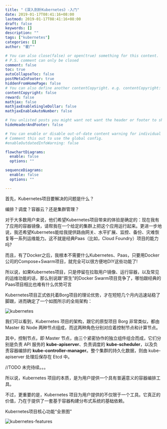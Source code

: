 ```yaml
---
title: "《深入剖析Kubernetes》-入门"
date: 2019-01-17T08:41:16+08:00
lastmod: 2019-01-17T08:41:16+08:00
draft: false
keywords: []
description: ""
tags: ["kubernetes"]
categories: []
author: "瞿广"

# You can also close(false) or open(true) something for this content.
# P.S. comment can only be closed
comment: false
toc: true
autoCollapseToc: false
postMetaInFooter: true
hiddenFromHomePage: false
# You can also define another contentCopyright. e.g. contentCopyright: "This is another copyright."
contentCopyright: false
reward: false
mathjax: false
mathjaxEnableSingleDollar: false
mathjaxEnableAutoNumber: false

# You unlisted posts you might want not want the header or footer to show
hideHeaderAndFooter: false

# You can enable or disable out-of-date content warning for individual post.
# Comment this out to use the global config.
#enableOutdatedInfoWarning: false

flowchartDiagrams:
  enable: false
  options: ""

sequenceDiagrams: 
  enable: false
  options: ""

---
```

首先，Kubernetes项目要解决的问题是什么？

编排？调度？容器云？还是集群管理？

对于大多数用户来说，他们希望Kubernetes项目带来的体验是确定的：现在我有了应用的容器镜像，请帮我在一个给定的集群上把这个应用运行起来。更进一步地说，我还希望Kubernetes能给我提供路由网关、水平扩展、监控、备份、灾难恢复等一系列运维能力。这不就是经典Paas（比如，Cloud Foundry）项目的能力吗?

<!--more-->
而且，有了Docker之后，我根本不需要什么Kubernetes、Paas，只要用Docker公司的Compose+Swarm项目，就完全可以很方便地DIY这些功能了!

所以说，如果Kubernetes项目，只是停留在拉取用户镜像、运行容器，以及常见的运维功能的话，那么别说跟“原生”的Docker Swarm项目竞争了，哪怕跟经典的Paas项目相比也难有什么优势可言


Kubernetes项目正式依托着Borg项目的理论优势，才在短短几个月内迅速站稳了脚跟，进而确定了一个如图所示的全局架构：

![kubernetes](/img/k8s-architecture.png)

我们可以看到，Kubernetes 项目的架构，跟它的原型项目 Borg 非常类似，都由 Master 和 Node 两种节点组成，而这两种角色分别对应着控制节点和计算节点。

其中，控制节点，即 Master 节点，由三个紧密协作的独立组件组合而成，它们分别是负责 API 服务的 **kube-apiserver**、负责调度的 **kube-scheduler**，以及负责容器编排的 **kube-controller-manager**。整个集群的持久化数据，则由 kube-apiserver 处理后保存在 Etcd 中。

//TODO
未完待续。。。


所以说，Kubernetes 项目的本质，是为用户提供一个具有普遍意义的容器编排工具。

不过，更重要的是，Kubernetes 项目为用户提供的不仅限于一个工具。它真正的价值，乃在于提供了一套基于容器构建分布式系统的基础依赖。



Kubernetes项目核心功能“全景图”

![kubernetes-features](/img/k8s-features.png)
